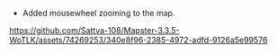 - Added mousewheel zooming to the map.

https://github.com/Sattva-108/Mapster-3.3.5-WoTLK/assets/74269253/340e8f96-2385-4972-adfd-9126a5e99576

